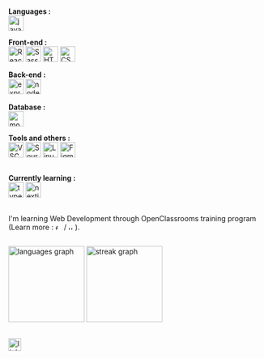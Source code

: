 ### 
<div align="left">

  **Languages :**
  <br>
  <img src="https://skillicons.dev/icons?i=js" height="30" alt="javascript logo"  />
  
  **Front-end :**
  <br>
  <img src="https://skillicons.dev/icons?i=react" height="30" alt="React logo"  />
  <img src="https://skillicons.dev/icons?i=sass" height="30" alt="Sass logo"  />
  <img src="https://skillicons.dev/icons?i=html" height="30" alt="HTML5 logo"  />
  <img src="https://skillicons.dev/icons?i=css" height="30" alt="CSS3 logo"  />

  **Back-end :**
  <br>
  <img src="https://skillicons.dev/icons?i=express" height="30" alt="express logo"  />
  <img src="https://skillicons.dev/icons?i=nodejs" height="30" alt="nodejs logo"  />

  **Database :**
  <br>
  <img src="https://skillicons.dev/icons?i=mongodb" height="30" alt="mongodb logo"  />

  **Tools and others :**
  <br>
  <img src="https://cdn.jsdelivr.net/gh/devicons/devicon/icons/vscode/vscode-original.svg" height="30" alt="VSCode logo"  />
  <img src="https://cdn.worldvectorlogo.com/logos/sourcetree-1.svg" height="30" alt="SourceTree logo"  />
  <img src="https://cdn.jsdelivr.net/gh/devicons/devicon/icons/linux/linux-original.svg" height="30" alt="Linux logo"  />
  <img src="https://skillicons.dev/icons?i=figma" height="30" alt="Figma logo"  />
</div>

##

<div align="left">
  
  **Currently learning :**
  <br>
  <img src="https://skillicons.dev/icons?i=ts" height="30" alt="typescript logo"  />
  <img src="https://skillicons.dev/icons?i=nextjs" height="30" alt="nextjs logo"  />
</div>

##

<p align="left">I'm learning Web Development through OpenClassrooms training program (Learn more : <a href="https://openclassrooms.com/fr/paths/899-developpeur-web"><img src="https://flagicons.lipis.dev/flags/4x3/fr.svg" height="10" alt="french flag"/><img width="3"/></a> / <a href="https://openclassrooms.com/en/paths/903-web-developer"><img src="https://flagicons.lipis.dev/flags/4x3/gb.svg" height="10" alt="uk flag"/><img width="3"/></a>).</p>

##
###

<div align="left">
  <img src="https://github-readme-stats.vercel.app/api/top-langs?username=thmsrzk&locale=en&hide_title=false&layout=compact&card_width=320&langs_count=5&theme=dracula&hide_border=false&order=2" height="150" alt="languages graph"  />
  <img src="https://streak-stats.demolab.com?user=thmsrzk&locale=en&mode=daily&theme=dracula&hide_border=false&border_radius=5&order=3" height="150" alt="streak graph"  />
</div>

###
##
<div align="left">
  <a href="https://linkedin.com/in/thomas-rzk" target="_blank">
    <img src="https://upload.wikimedia.org/wikipedia/commons/8/81/LinkedIn_icon.svg" height="25" alt="linkedin logo"/>
  </a>
</div>
